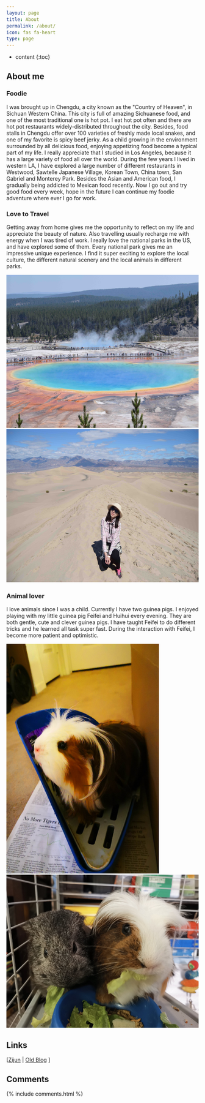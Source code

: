 ```yaml
---
layout: page
title: About
permalink: /about/
icon: fas fa-heart
type: page
---
```


* content
{:toc}

## About me

### Foodie
I was brought up in Chengdu, a city known as the "Country of Heaven", in Sichuan Western China. This city is full of amazing Sichuanese food, and one of the most traditional one is hot pot. I eat hot pot often and there are hot pot restaurants widely-distributed throughout the city. Besides, food stalls in Chengdu offer over 100 varieties of freshly made local snakes, and one of my favorite is spicy beef jerky. As a child growing in the environment surrounded by all delicious food, enjoying appetizing food become a typical part of my life. I really appreciate that I studied in Los Angeles, because it has a large variety of food all over the world. During the few years I lived in western LA, I have explored a large number of different restaurants in Westwood, Sawtelle Japanese Village, Korean Town, China town, San Gabriel and Monterey Park. Besides the Asian and American food, I gradually being addicted to Mexican food recently. Now I go out and try good food every week, hope in the future I can continue my foodie adventure where ever I go for work. 


### Love to Travel 

Getting away from home gives me the opportunity to reflect on my life and appreciate the beauty of nature. Also travelling usually recharge me with energy when I was tired of work. I really love the national parks in the US, and have explored some of them. Every national park gives me an impressive unique experience. I find it super exciting to explore the local culture, the different natural scenery and the local animals in different parks.  

<img src="https://github.com/gouliangke/myblog/raw/master/photos/11.jpg" width="600" height="400" />
<img src="https://github.com/gouliangke/myblog/raw/master/photos/12.jpg" width="600" height="400" />


### Animal lover

I love animals since I was a child. Currently I have two guinea pigs. I enjoyed playing with my little guinea pig Feifei and Huihui every evening. They are both gentle, cute and clever guinea pigs. I have taught Feifei to do different tricks and he learned all task super fast. During the interaction with Feifei, I become more patient and optimistic.  

<img src="https://github.com/gouliangke/myblog/raw/master/photos/10.jpg" width="400" height="600" />
<img src="https://github.com/gouliangke/myblog/raw/master/photos/18.jpg" width="600" height="400" />

## Links

[[Zijun](http://zj-zhang.github.io) \| [Old Blog](https://zzjandglk.wordpress.com/)
]

## Comments

{% include comments.html %}
